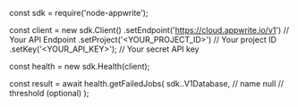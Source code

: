 const sdk = require('node-appwrite');

const client = new sdk.Client()
    .setEndpoint('https://cloud.appwrite.io/v1') // Your API Endpoint
    .setProject('&lt;YOUR_PROJECT_ID&gt;') // Your project ID
    .setKey('&lt;YOUR_API_KEY&gt;'); // Your secret API key

const health = new sdk.Health(client);

const result = await health.getFailedJobs(
    sdk..V1Database, // name
    null // threshold (optional)
);
